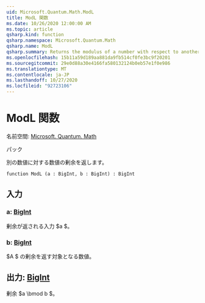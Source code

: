 ```yaml
---
uid: Microsoft.Quantum.Math.ModL
title: ModL 関数
ms.date: 10/26/2020 12:00:00 AM
ms.topic: article
qsharp.kind: function
qsharp.namespace: Microsoft.Quantum.Math
qsharp.name: ModL
qsharp.summary: Returns the modulus of a number with respect to another number.
ms.openlocfilehash: 15b11a59d189aa881da9fb514cf0fe3bc9f20201
ms.sourcegitcommit: 29e0d88a30e4166fa580132124b0eb57e1f0e986
ms.translationtype: MT
ms.contentlocale: ja-JP
ms.lasthandoff: 10/27/2020
ms.locfileid: "92723106"
---
```

# <a name="modl-function"></a>ModL 関数

名前空間: [Microsoft. Quantum. Math](xref:Microsoft.Quantum.Math)

パック [](https://nuget.org/packages/)


別の数値に対する数値の剰余を返します。

```qsharp
function ModL (a : BigInt, b : BigInt) : BigInt
```


## <a name="input"></a>入力

### <a name="a--bigint"></a>a: [BigInt](xref:microsoft.quantum.lang-ref.bigint)

剰余が返される入力 $a $。


### <a name="b--bigint"></a>b: [BigInt](xref:microsoft.quantum.lang-ref.bigint)

$A $ の剰余を返す対象となる数値。



## <a name="output--bigint"></a>出力: [BigInt](xref:microsoft.quantum.lang-ref.bigint)

剰余 $a \bmod b $。